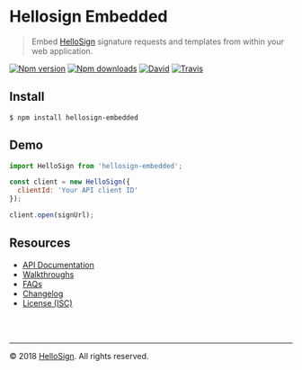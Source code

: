 # Hellosign Embedded

> Embed [HelloSign][external_hellosign] signature requests and templates from within your web application.

[![Npm version][badge_npm-version]][external_npm]
[![Npm downloads][badge_npm-downloads]][external_npm]
[![David][badge_david]][external_david]
[![Travis][badge_travis]][external_travis]

## Install

```
$ npm install hellosign-embedded
```


## Demo

```js
import HelloSign from 'hellosign-embedded';

const client = new HelloSign({
  clientId: 'Your API client ID'
});

client.open(signUrl);
```


## Resources

* [API Documentation][wiki_api-documentation]
* [Walkthroughs][external_walkthroughs]
* [FAQs][wiki_faq]
* [Changelog][wiki_changelog]
* [License (ISC)][license]

<br/>
<br/>
<hr/>

&copy; 2018 [HelloSign][external_hellosign]. All rights reserved.






[license]: ./LICENSE.md

[badge_npm-version]: https://img.shields.io/npm/v/hellosign-embedded.svg
[badge_npm-downloads]: https://img.shields.io/npm/dm/hellosign-embedded.svg
[badge_david]: https://img.shields.io/david/HelloFax/hellosign-embedded.svg
[badge_travis]: https://img.shields.io/travis/HelloFax/hellosign-embedded/master.svg

[wiki_home]: https://github.com/HelloFax/hellosign-embedded/wiki
[wiki_api-documentation]: https://github.com/HelloFax/hellosign-embedded/wiki/API-documentation
[wiki_faq]: https://github.com/HelloFax/hellosign-embedded/wiki/FAQs
[wiki_changelog]: https://github.com/HelloFax/hellosign-embedded/wiki/Changelog

[external_david]: https://david-dm.org/HelloFax/hellosign-embedded
[external_hellosign]: https://hellosign.com
[external_npm]: https://npmjs.org/package/hellosign-embedded
[external_travis]: https://travis-ci.org/HelloFax/hellosign-embedded.svg?branch=master
[external_walkthroughs]: https://app.hellosign.com/api/embeddedSigningWalkthrough
